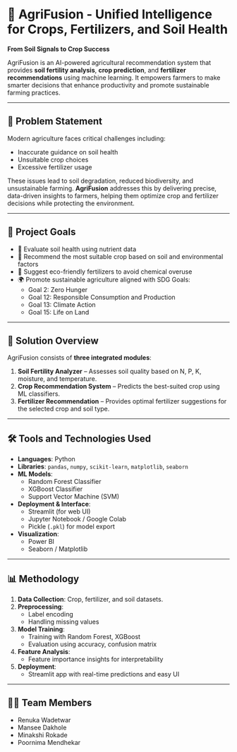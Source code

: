 # 🌾 AgriFusion - Unified Intelligence for Crops, Fertilizers, and Soil Health

**From Soil Signals to Crop Success**

AgriFusion is an AI-powered agricultural recommendation system that provides **soil fertility analysis**, **crop prediction**, and **fertilizer recommendations** using machine learning. It empowers farmers to make smarter decisions that enhance productivity and promote sustainable farming practices.

---

## 🚜 Problem Statement

Modern agriculture faces critical challenges including:
- Inaccurate guidance on soil health
- Unsuitable crop choices
- Excessive fertilizer usage

These issues lead to soil degradation, reduced biodiversity, and unsustainable farming. **AgriFusion** addresses this by delivering precise, data-driven insights to farmers, helping them optimize crop and fertilizer decisions while protecting the environment.

---

## 🎯 Project Goals

- 🌱 Evaluate soil health using nutrient data
- 🌾 Recommend the most suitable crop based on soil and environmental factors
- 🧪 Suggest eco-friendly fertilizers to avoid chemical overuse
- 🌍 Promote sustainable agriculture aligned with SDG Goals:
  - Goal 2: Zero Hunger
  - Goal 12: Responsible Consumption and Production
  - Goal 13: Climate Action
  - Goal 15: Life on Land

---

## 🧠 Solution Overview

AgriFusion consists of **three integrated modules**:
1. **Soil Fertility Analyzer** – Assesses soil quality based on N, P, K, moisture, and temperature.
2. **Crop Recommendation System** – Predicts the best-suited crop using ML classifiers.
3. **Fertilizer Recommendation** – Provides optimal fertilizer suggestions for the selected crop and soil type.

---

## 🛠️ Tools and Technologies Used

- **Languages**: Python  
- **Libraries**: `pandas`, `numpy`, `scikit-learn`, `matplotlib`, `seaborn`
- **ML Models**:
  - Random Forest Classifier
  - XGBoost Classifier
  - Support Vector Machine (SVM)
- **Deployment & Interface**:
  - Streamlit (for web UI)
  - Jupyter Notebook / Google Colab
  - Pickle (`.pkl`) for model export
- **Visualization**:
  - Power BI
  - Seaborn / Matplotlib

---

## 📊 Methodology

1. **Data Collection**: Crop, fertilizer, and soil datasets.
2. **Preprocessing**:
   - Label encoding
   - Handling missing values
3. **Model Training**:
   - Training with Random Forest, XGBoost
   - Evaluation using accuracy, confusion matrix
4. **Feature Analysis**:
   - Feature importance insights for interpretability
5. **Deployment**:
   - Streamlit app with real-time predictions and easy UI

---

## 👩‍💻 Team Members
- Renuka Wadetwar  
- Mansee Dakhole 
- Minakshi Rokade  
- Poornima Mendhekar
